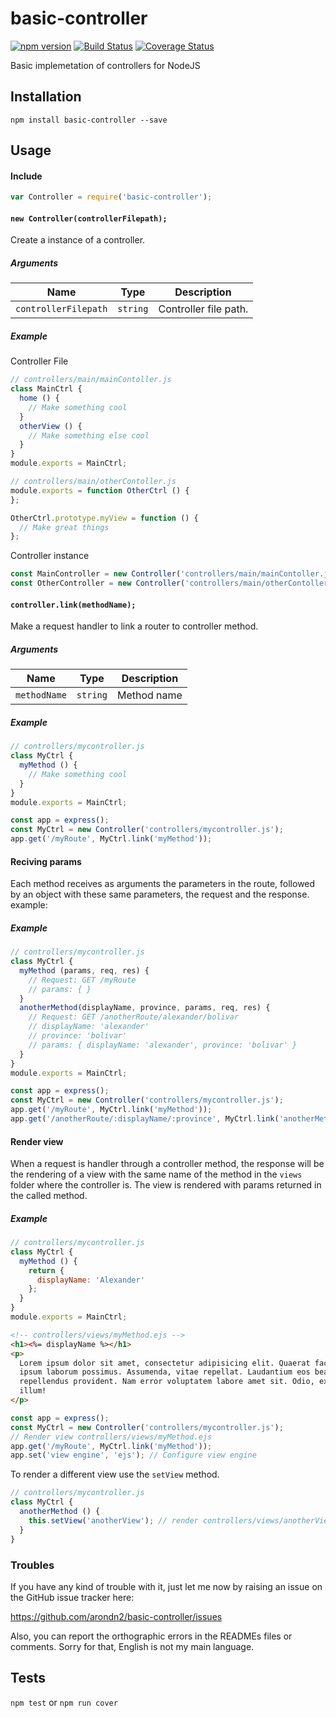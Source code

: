basic-controller
===============

[![npm version](https://badge.fury.io/js/basic-controller.svg)](https://badge.fury.io/js/basic-controller) [![Build Status](https://travis-ci.org/arondn2/basic-controller.svg?branch=master)](https://travis-ci.org/arondn2/basic-controller)
[![Coverage Status](https://coveralls.io/repos/github/arondn2/basic-controller/badge.svg?branch=master)](https://coveralls.io/github/arondn2/basic-controller?branch=master)

Basic implemetation of controllers for NodeJS

## Installation
`npm install basic-controller --save`

## Usage

#### Include
```js
var Controller = require('basic-controller');
```

#### `new Controller(controllerFilepath);`

Create a instance of a controller.

##### Arguments
 Name                 | Type      | Description
----------------------|-----------|-------------
 `controllerFilepath` | `string`  | Controller file path.

##### Example
Controller File
```js
// controllers/main/mainContoller.js
class MainCtrl {
  home () {
    // Make something cool
  }
  otherView () {
    // Make something else cool
  }
}
module.exports = MainCtrl;
```

```js
// controllers/main/otherContoller.js
module.exports = function OtherCtrl () {
};

OtherCtrl.prototype.myView = function () {
  // Make great things
};
```

Controller instance
```js
const MainController = new Controller('controllers/main/mainContoller.js');
const OtherController = new Controller('controllers/main/otherContoller.js');
```

#### `controller.link(methodName);`
Make a request handler to link a router to controller method.

##### Arguments
 Name         | Type      | Description
--------------|-----------|-------------
 `methodName` | `string`  | Method name

##### Example
```js
// controllers/mycontroller.js
class MyCtrl {
  myMethod () {
    // Make something cool
  }
}
module.exports = MainCtrl;
```

```js
const app = express();
const MyCtrl = new Controller('controllers/mycontroller.js');
app.get('/myRoute', MyCtrl.link('myMethod'));
```

#### Reciving params
Each method receives as arguments the parameters in the route, followed by an
object with these same parameters, the request and the response. example:

##### Example
```js
// controllers/mycontroller.js
class MyCtrl {
  myMethod (params, req, res) {
    // Request: GET /myRoute
    // params: { }
  }
  anotherMethod(displayName, province, params, req, res) {
    // Request: GET /anotherRoute/alexander/bolivar
    // displayName: 'alexander'
    // province: 'bolivar'
    // params: { displayName: 'alexander', province: 'bolivar' }
  }
}
module.exports = MainCtrl;
```

```js
const app = express();
const MyCtrl = new Controller('controllers/mycontroller.js');
app.get('/myRoute', MyCtrl.link('myMethod'));
app.get('/anotherRoute/:displayName/:province', MyCtrl.link('anotherMethod'));
```

#### Render view
When a request is handler through a controller method, the response will be the
rendering of a view with the same name of the method in the `views` folder where
the controller is. The view is rendered with params returned in the called
method.

##### Example

```js
// controllers/mycontroller.js
class MyCtrl {
  myMethod () {
    return {
      displayName: 'Alexander'
    };
  }
}
module.exports = MainCtrl;
```

```html
<!-- controllers/views/myMethod.ejs -->
<h1><%= displayName %></h1>
<p>
  Lorem ipsum dolor sit amet, consectetur adipisicing elit. Quaerat facilis,
  ipsum laborum possimus. Assumenda, vitae repellat. Laudantium eos beatae,
  repellendus provident. Nam error voluptatem labore amet sit. Odio, explicabo,
  illum!
</p>
```

```js
const app = express();
const MyCtrl = new Controller('controllers/mycontroller.js');
// Render view controllers/views/myMethod.ejs
app.get('/myRoute', MyCtrl.link('myMethod'));
app.set('view engine', 'ejs'); // Configure view engine
```

To render a different view use the `setView` method.

```js
// controllers/mycontroller.js
class MyCtrl {
  anotherMethod () {
    this.setView('anotherView'); // render controllers/views/anotherView.ejs
  }
}
```

### Troubles

If you have any kind of trouble with it, just let me now by raising an issue on the GitHub issue tracker here:

https://github.com/arondn2/basic-controller/issues

Also, you can report the orthographic errors in the READMEs files or comments. Sorry for that, English is not my main language.

## Tests

`npm test` or `npm run cover`
